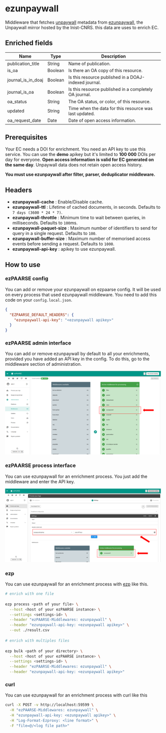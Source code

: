 # ezunpaywall

Middleware that fetches [unpaywall](https://www.unpaywall.org/) metadata from [ezunpaywall](https://unpaywall.inist.fr/), the Unpaywall mirror hosted by the Inist-CNRS. this data are uses to enrich EC.

## Enriched fields

| Name | Type | Description |
| --- | --- | --- |
| publication_title | String | Name of publication. |
| is_oa | Boolean | Is there an OA copy of this resource. |
| journal_is_in_doaj | Boolean | Is this resource published in a DOAJ-indexed journal. |
| journal_is_oa | Boolean | Is this resource published in a completely OA journal. |
| oa_status | String | The OA status, or color, of this resource. |
| updated | String | Time when the data for this resource was last updated. |
| oa_request_date | Date | Date of open access information. |

## Prerequisites

Your EC needs a DOI for enrichment.
You need an API key to use this service. You can use the **demo** apikey but it's limited to **100 000** DOIs per day for everyone.
**Open access information is valid for EC generated on the same day**. Unpaywall data does not retain open access history.

**You must use ezunpaywall after filter, parser, deduplicator middleware.**

## Headers

+ **ezunpaywall-cache** : Enable/Disable cache.
+ **ezunpaywall-ttl** : Lifetime of cached documents, in seconds. Defaults to ``7 days (3600 * 24 * 7)``.
+ **ezunpaywall-throttle** : Minimum time to wait between queries, in milliseconds. Defaults to ``100``ms.
+ **ezunpaywall-paquet-size** : Maximum number of identifiers to send for query in a single request. Defaults to ``100``.
+ **ezunpaywall-buffer-size** : Maximum number of memorised access events before sending a request. Defaults to ``1000``.
+ **ezunpaywall-api-key** : apikey to use ezunpaywall.

## How to use

### ezPAARSE config

You can add or remove your ezunpaywall on ezpaarse config. It will be used on every process that used ezunpaywall middleware. You need to add this code on your `config.local.json`.

```json
{
  "EZPAARSE_DEFAULT_HEADERS": {
    "ezunpaywall-api-key": "<ezunpaywall apikey>"
  }
}
```

### ezPAARSE admin interface

You can add or remove ezunpaywall by default to all your enrichments, provided you have added an API key in the config. To do this, go to the middleware section of administration.

![image](./docs/admin-interface.png)

### ezPAARSE process interface

You can use ezunpaywall for an enrichment process. You just add the middleware and enter the API key.

![image](./docs/process-interface.png)

### ezp

You can use ezunpaywall for an enrichment process with [ezp](https://github.com/ezpaarse-project/node-ezpaarse) like this.

```bash
# enrich with one file

ezp process <path of your file> \
  --host <host of your ezPAARSE instance> \
  --settings <settings-id> \
  --header "ezPAARSE-Middlewares: ezunpaywall" \
  --header "ezunpaywall-api-key: <ezunpaywall apikey>" \
  --out ./result.csv

# enrich with multiples files

ezp bulk <path of your directory> \
  --host <host of your ezPAARSE instance> \
  --settings <settings-id> \
  --header "ezPAARSE-Middlewares: ezunpaywall" \
  --header "ezunpaywall-api-key: <ezunpaywall apikey>"

```

### curl

You can use ezunpaywall for an enrichment process with curl like this

```bash
curl -X POST -v http://localhost:59599 \
  -H "ezPAARSE-Middlewares: ezunpaywall" \
  -H "ezunpaywall-api-key: <ezunpaywall apikey>" \
  -H "Log-Format-Ezproxy: <line format>" \
  -F "file=@/<log file path>"

```
